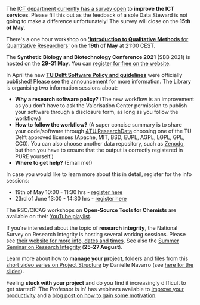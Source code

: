 The [ICT department currently has a survey open](https://forms.office.com/Pages/ResponsePage.aspx?id=TVJuCSlpMECM04q0LeCIezS9A2bMVTdCofhS3boLrVlUNVVHWTNCWEUxODlINjMxTjFFUlc4WFdLSCQlQCN0PWcu) to **improve the ICT services**. 
Please fill this out as the feedback of a sole Data Steward is not going to make a difference unfortunately! 
The survey will close on the **15th of May**.

There's a one hour workshop on [**'Introduction to Qualitative Methods** for Quantitative Researchers'](https://bethduckles.com/registration/intro-to-qualitative-methods) on the **19th of May** at 21:00 CEST.

The **Synthetic Biology and Biotechnology Conference 2021** (SBB 2021) is hosted on the **29-31 May**. You can [register for free on the website](https://sbb.akademisi.co.id/registration.php). 

In April the new [**TU Delft Software Policy and guidelines**](https://www.tudelft.nl/en/library/research-data-management/r/policies/tu-delft-faculty-policies) were officially published! Please see the announcement for more information. The Library is organising two information sessions about:  

  * **Why a research software policy?** 
  (The new workflow is an improvement as you don't have to ask the Valorisation Center permission to publish your software through a disclosure form, as long as you follow the workflow.)
  * **How to follow the workflow?** 
  (A super concise summary is to share your code/software through [4TU.ResearchData](https://data.4tu.nl/info/en/) choosing one of the TU Delft approved licenses (Apache, MIT, BSD, EUPL, AGPL, LGPL, GPL, CC0). 
  You can also choose another data repository, such as [Zenodo](https://zenodo.org/), but then you have to ensure that the output is correctly registered in PURE yourself.) 
  * **Where to get help?** (Email me!)

  In case you would like to learn more about this in detail, register for the info sessions: 

  * 19th of May 10:00 - 11:30 hrs - [register here](https://m7.mailplus.nl/wpqMq3zjZiKu-1103-370649-test-1)
  * 23rd of June 13:00 - 14:30 hrs - [register here](https://m7.mailplus.nl/wp7us2TWPUyB-1105-370649-test-1)

The RSC/CICAG workshops on **Open-Source Tools for Chemists** are available on their [YouTube playlist](https://www.youtube.com/playlist?list=PLBQwbn0mPhvWfOx6ce_vUjr54ftLBmSH0).

If you're interested about the topic of **research integrity**, the National Survey on Research Integrity is hosting several working sessions. 
Please see [their website for more info, dates and times](https://www.postdocnl.com/work-sessions-of-the-national-survey-on-research-integrity/). 
See also the [Summer Seminar on Research Integrity](https://www.nrin.nl/news-blog/25-27-august-summer-seminar-on-research-integrity) (**25-27 August**). 

Learn more about how to **manage your project**, folders and files from this [short video series on Project Structure](https://www.youtube.com/watch?v=u6MiDFvAs9w&list=PLRPB0ZzEYegPiBteC2dRn95TX9YefYFyy&index=3) by Danielle Navarro (see [here for the slides](https://slides.djnavarro.net/project-structure/#1)).

Feeling **stuck with your project** and do you find it increasingly difficult to get started? 
'The Professor is in' has webinars available to [improve your productivity](https://theprofessorisin.com/free-productivity-webinars/) and a [blog post on how to gain some motivation](https://theprofessorisin.com/2020/07/27/motivation/). 
